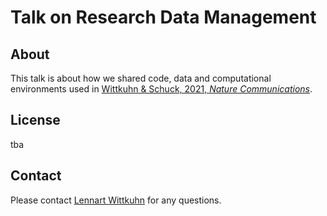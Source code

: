 # Talk on Research Data Management

## About

This talk is about how we shared code, data and computational environments used in [Wittkuhn & Schuck, 2021, *Nature Communications*](https://doi.org/10.1038/s41467-021-21970-2).

## License

tba

## Contact

Please contact [Lennart Wittkuhn](mailto:wittkuhn@mpib-berlin.mpg.de) for any questions.

